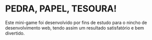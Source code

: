 <h1>PEDRA, PAPEL, TESOURA!</h1>

<p>Este mini-game foi desenvolvido por fins de estudo para o nincho de desenvolvimento web, tendo assim um resultado satisfatório e bem divertido.</p>
